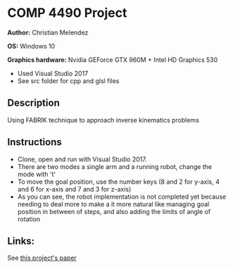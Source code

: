 # COMP 4490 Project

**Author:** Christian Melendez

**OS:** Windows 10

**Graphics hardware:** Nvidia GEForce GTX 960M + Intel HD Graphics 530

- Used Visual Studio 2017
- See src folder for cpp and glsl files

## Description
Using FABRIK technique to approach inverse kinematics problems

## Instructions
- Clone, open and run with Visual Studio 2017.
- There are two modes a single arm and a running robot, change the mode with 't'
- To move the goal position, use the number keys (8 and 2 for y-axis, 4 and 6 for x-axis and 7 and 3 for z-axis)
- As you can see, the robot implementation is not completed yet because needing to deal more to make a it more natural like managing goal position in between of steps, and also adding the limits of angle of rotation


## Links:
See [this project's paper](https://github.com/chris-mega/FABRIK-project/blob/master/MelendezChristianProject.pdf)
